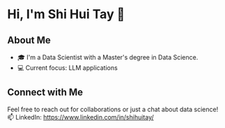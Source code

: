 # Hi, I'm Shi Hui Tay 👋

## About Me
- 🎓 I'm a Data Scientist with a Master's degree in Data Science.
- 💻 Current focus: LLM applications

## Connect with Me
Feel free to reach out for collaborations or just a chat about data science!
<br />
📫 LinkedIn: https://www.linkedin.com/in/shihuitay/


<!---
shihuitay/shihuitay is a ✨ special ✨ repository because its `README.md` (this file) appears on your GitHub profile.
You can click the Preview link to take a look at your changes.
--->
